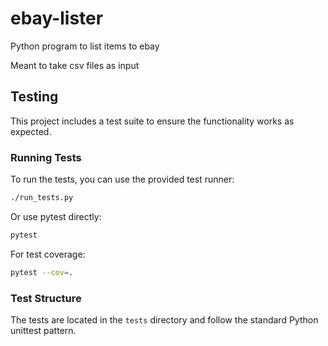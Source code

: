 # ebay-lister

Python program to list items to ebay

Meant to take csv files as input

## Testing

This project includes a test suite to ensure the functionality works as expected.

### Running Tests

To run the tests, you can use the provided test runner:

```bash
./run_tests.py
```

Or use pytest directly:

```bash
pytest
```

For test coverage:

```bash
pytest --cov=.
```

### Test Structure

The tests are located in the `tests` directory and follow the standard Python unittest pattern.